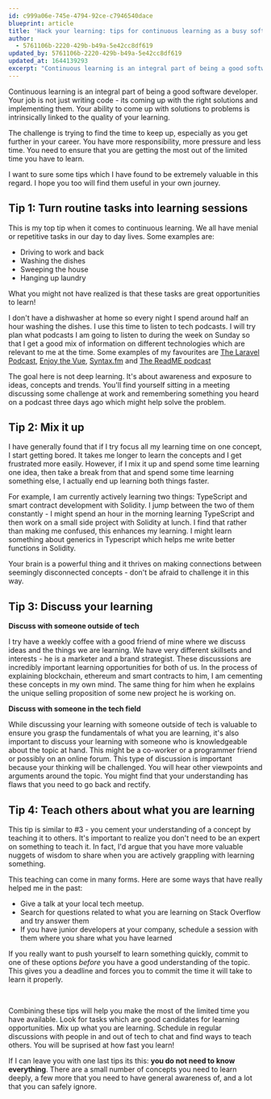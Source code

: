 ```yaml
---
id: c999a06e-745e-4794-92ce-c7946540dace
blueprint: article
title: 'Hack your learning: tips for continuous learning as a busy software developer'
author:
  - 5761106b-2220-429b-b49a-5e42cc8df619
updated_by: 5761106b-2220-429b-b49a-5e42cc8df619
updated_at: 1644139293
excerpt: "Continuous learning is an integral part of being a good software developer. How do you keep up? This post discusses some tips and tricks to 'hack' your learning"
---
```

Continuous learning is an integral part of being a good software developer. Your job is not just writing code - its coming up with the right solutions and implementing them. Your ability to come up with solutions to problems is intrinsically linked to the quality of your learning. 

The challenge is trying to find the time to keep up, especially as you get further in your career. You have more responsibility, more pressure and less time. You need to ensure that you are getting the most out of the limited time you have to learn.

I want to sure some tips which I have found to be extremely valuable in this regard. I hope you too will find them useful in your own journey. 

## Tip 1: Turn routine tasks into learning sessions

This is my top tip when it comes to continuous learning. We all have menial or repetitive tasks in our day to day lives. Some examples are:

- Driving to work and back
- Washing the dishes
- Sweeping the house
- Hanging up laundry

What you might not have realized is that these tasks are great opportunities to learn!

I don't have a dishwasher at home so every night I spend around half an hour washing the dishes. I use this time to listen to tech podcasts. I will try plan what podcasts I am going to listen to during the week on Sunday so that I get a good mix of information on different technologies which are relevant to me at the time. Some examples of my favourites are [The Laravel Podcast](https://laravelpodcast.com/), [Enjoy the Vue](https://enjoythevue.io/), [Syntax.fm](https://syntax.fm/) and [The ReadME podcast](https://github.com/readme/podcast)

The goal here is not deep learning. It's about awareness and exposure to ideas, concepts and trends. You'll find yourself sitting in a meeting discussing some challenge at work and remembering something you heard on a podcast three days ago which might help solve the problem. 

## Tip 2: Mix it up

I have generally found that if I try focus all my learning time on one concept, I start getting bored. It takes me longer to learn the concepts and I get frustrated more easily. However, if I mix it up and spend some time learning one idea, then take a break from that and spend some time learning something else, I actually end up learning both things faster. 

For example, I am currently actively learning two things: TypeScript and smart contract development with Solidity. I jump between the two of them constantly - I might spend an hour in the morning learning TypeScript and then work on a small side project with Solidity at lunch. I find that rather than making me confused, this enhances my learning. I might learn something about generics in Typescript which helps me write better functions in Solidity. 

Your brain is a powerful thing and it thrives on making connections between seemingly disconnected concepts - don't be afraid to challenge it in this way.

## Tip 3: Discuss your learning

**Discuss with someone outside of tech**

I try have a weekly coffee with a good friend of mine where we discuss ideas and the things we are learning. We have very different skillsets and interests - he is a marketer and a brand strategist. These discussions are incredibly important learning opportunities for both of us. In the process of explaining blockchain, ethereum and smart contracts to him, I am cementing these concepts in my own mind. The same thing for him when he explains the unique selling proposition of some new project he is working on.

**Discuss with someone in the tech field**

While discussing your learning with someone outside of tech is valuable to ensure you grasp the fundamentals of what you are learning, it's also important to discuss your learning with someone who is knowledgeable about the topic at hand. This might be a co-worker or a programmer friend or possibly on an online forum. This type of discussion is important because your thinking will be challenged. You will hear other viewpoints and arguments around the topic. You might find that your understanding has flaws that you need to go back and rectify. 


## Tip 4: Teach others about what you are learning
This tip is similar to #3 - you cement your understanding of a concept by teaching it to others. It's important to realize you don't need to be an expert on something to teach it. In fact, I'd argue that you have more valuable nuggets of wisdom to share when you are actively grappling with learning something.

This teaching can come in many forms. Here are some ways that have really helped me in the past:
- Give a talk at your local tech meetup. 
- Search for questions related to what you are learning on Stack Overflow and try answer them
- If you have junior developers at your company, schedule a session with them where you share what you have learned

If you really want to push yourself to learn something quickly, commit to one of these options _before_ you have a good understanding of the topic. This gives you a deadline and forces you to commit the time it will take to learn it properly. 

&nbsp;

Combining these tips will help you make the most of the limited time you have available. Look for tasks which are good candidates for learning opportunities. Mix up what you are learning. Schedule in regular discussions with people in and out of tech to chat and find ways to teach others. You will be suprised at how fast you learn! 

If I can leave you with one last tips its this: **you do not need to know everything**. There are a small number of concepts you need to learn deeply, a few more that you need to have general awareness of, and a lot that you can safely ignore.